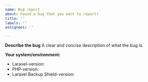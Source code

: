 ```yaml
---
name: Bug report
about: Found a bug that you want to report?
title: ''
labels: ''
assignees: ''

---
```


**Describe the bug**
A clear and concise description of what the bug is.

**Your system/environment:**  
- Laravel-version:
- PHP-version:
- Laravel Backup Shield-version:
